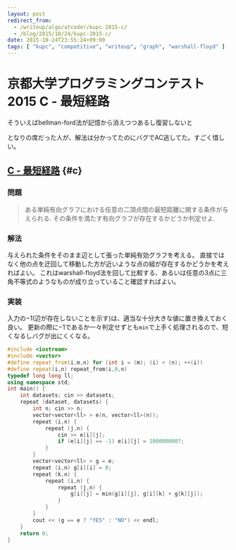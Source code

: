 ```yaml
---
layout: post
redirect_from:
  - /writeup/algo/atcoder/kupc-2015-c/
  - /blog/2015/10/24/kupc-2015-c/
date: 2015-10-24T23:55:24+09:00
tags: [ "kupc", "competitive", "writeup", "graph", "warshall-floyd" ]
---
```


# 京都大学プログラミングコンテスト2015 C - 最短経路

そういえばbellman-ford法が記憶から消えつつあるし復習しないと

となりの席だった人が、解法は分かってたのにバグでAC逃してた。すごく惜しい。

<!-- more -->

## [C - 最短経路](https://beta.atcoder.jp/contests/kupc2015/tasks/kupc2015_c) {#c}

### 問題

>   ある単純有向グラフにおける任意の二頂点間の最短距離に関する条件が与えられる. その条件を満たす有向グラフが存在するかどうか判定せよ.

### 解法

与えられた条件をそのまま辺として張った単純有効グラフを考える。
直接ではなく他の点を迂回して移動した方が近いような点の組が存在するかどうかを考えればよい。
これはwarshall-floyd法を回して比較する、あるいは任意の3点に三角不等式のようなものが成り立っていること確認すればよい。

### 実装

入力の$-1$(辺が存在しないことを示す)は、適当な十分大きな値に置き換えておく良い。
更新の際に$-1$であるか一々判定せずとも`min`で上手く処理されるので、短くなるしバグが出にくくなる。

``` c++
#include <iostream>
#include <vector>
#define repeat_from(i,m,n) for (int i = (m); (i) < (n); ++(i))
#define repeat(i,n) repeat_from(i,0,n)
typedef long long ll;
using namespace std;
int main() {
    int datasets; cin >> datasets;
    repeat (dataset, datasets) {
        int n; cin >> n;
        vector<vector<ll> > e(n, vector<ll>(n));
        repeat (i,n) {
            repeat (j,n) {
                cin >> e[i][j];
                if (e[i][j] == -1) e[i][j] = 1000000007;
            }
        }
        vector<vector<ll> > g = e;
        repeat (i,n) g[i][i] = 0;
        repeat (k,n) {
            repeat (i,n) {
                repeat (j,n) {
                    g[i][j] = min(g[i][j], g[i][k] + g[k][j]);
                }
            }
        }
        cout << (g == e ? "YES" : "NO") << endl;
    }
    return 0;
}
```
